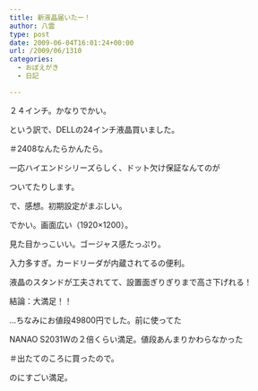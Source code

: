 ```yaml
---
title: 新液晶届いたー！
author: 八雲
type: post
date: 2009-06-04T16:01:24+00:00
url: /2009/06/1310
categories:
  - おぼえがき
  - 日記

---
```

２４インチ。かなりでかい。

という訳で、DELLの24インチ液晶買いました。
  
＃2408なんたらかんたら。
  
一応ハイエンドシリーズらしく、ドット欠け保証なんてのが
  
ついてたりします。

で、感想。初期設定がまぶしい。
  
でかい。画面広い（1920&#215;1200）。
  
見た目かっこいい。ゴージャス感たっぷり。
  
入力多すぎ。カードリーダが内蔵されてるの便利。
  
液晶のスタンドが工夫されてて、設置面ぎりぎりまで高さ下げれる！

結論：大満足！！

…ちなみにお値段49800円でした。前に使ってた
  
NANAO S2031Wの２倍くらい満足。値段あんまりかわらなかった
  
＃出たてのころに買ったので。
  
のにすごい満足。